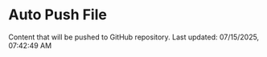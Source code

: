 # Auto Push File

Content that will be pushed to GitHub repository.
Last updated: 07/15/2025, 07:42:49 AM